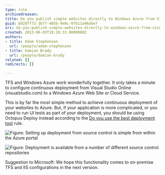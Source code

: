 ```yaml
---
type: rule
archivedreason: 
title: Do you publish simple websites directly to Windows Azure from Visual Studio Online?
guid: b020ff72-3b77-405b-9e8c-0fb11a96abe7
uri: do-you-publish-simple-websites-directly-to-windows-azure-from-visual-studio-online
created: 2013-06-03T19:20:33.0000000Z
authors:
- title: Adam Stephensen
  url: /people/adam-stephensen
- title: Damian Brady
  url: /people/damian-brady
related: []
redirects: []

---
```


TFS and Windows Azure work wonderfully together. It only takes a minute to configure continuous deployment from Visual Studio Online (visualstudio.com) to a Windows Azure Web Site or Cloud Service.

This is by far the most simple method to achieve continuous deployment of your websites to Azure.
But, if your application is more complicated, or you need to run UI tests as part of your deployment, you should be using Octopus Deploy instead according to the [Do you use the best deployment tool](/do-you-use-the-best-deployment-tool) rule.
<!--endintro-->

![Figure: Setting up deployment from source control is simple from within the Azure portal](integrate-source-control.jpg)  

![Figure: Deployment is available from a number of different source control repositories](TFS\_Deployment.png)  

Suggestion to Microsoft: We hope this functionality comes to on-premise TFS and IIS configurations in the next version.
